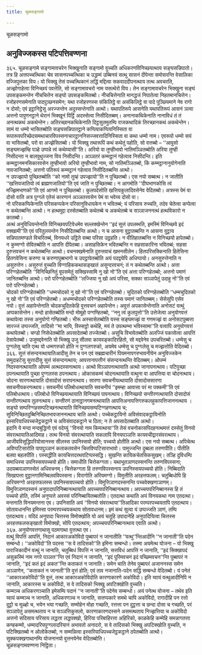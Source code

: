 ```yaml
---
title: चूळसङ्गामो

---
```

चूळसङ्गामो  


## अनुविज्जकस्स पटिपत्तिवण्णना

३६५. चूळसङ्गामे सङ्गामावचरेन भिक्खुनाति सङ्गामो वुच्चति अधिकरणविनिच्छयत्थाय सङ्घसन्निपातो। तत्र हि अत्तपच्चत्थिका चेव सासनपच्चत्थिका च उद्धम्मं उब्बिनयं सत्थु सासनं दीपेन्ता समोसरन्ति वेसालिका वज्जिपुत्तका विय। यो भिक्खु तेसं पच्चत्थिकानं लद्धिं मद्दित्वा सकवाददीपनत्थाय तत्थ अवचरति, अज्झोगाहेत्वा विनिच्छयं पवत्तेति, सो सङ्गामावचरो नाम यसत्थेरो विय। तेन सङ्गामावचरेन भिक्खुना सङ्घं उपसङ्कमन्तेन नीचचित्तेन सङ्घो उपसङ्कमितब्बो। नीचचित्तेनाति मानद्धजं निपातेत्वा निहतमानचित्तेन। रजोहरणसमेनाति पादपुञ्छनसमेन; यथा रजोहरणस्स संकिलिट्ठे वा असंकिलिट्ठे वा पादे पुञ्छियमाने नेव रागो न दोसो; एवं इट्ठानिट्ठेसु अरज्जन्तेन अदुस्सन्तेनाति अत्थो। यथापतिरूपे आसनेति यथापतिरूपं आसनं ञत्वा अत्तनो पापुणनट्ठाने थेरानं भिक्खूनं पिट्ठिं अदस्सेत्वा निसीदितब्बम्। अनानाकथिकेनाति नानाविधं तं तं अनत्थकथं अकथेन्तेन। अतिरच्छानकथिकेनाति दिट्ठसुतमुतम्पि राजकथादिकं तिरच्छानकथं अकथेन्तेन। सामं वा धम्मो भासितब्बोति सङ्घसन्निपातट्ठाने कप्पियाकप्पियनिस्सिता वा रूपारूपपरिच्छेदसमथाचारविपस्सनाचारट्ठाननिसज्जवत्तादिनिस्सिता वा कथा धम्मो नाम। एवरूपो धम्मो सयं वा भासितब्बो, परो वा अज्झेसितब्बो। यो भिक्खु तथारूपिं कथं कथेतुं पहोति, सो वत्तब्बो – ‘‘आवुसो सङ्घमज्झम्हि पञ्हे उप्पन्ने त्वं कथेय्यासी’’ति। अरियो वा तुण्हीभावो नातिमञ्ञितब्बोति अरिया तुण्ही निसीदन्ता न बालपुथुज्जना विय निसीदन्ति। अञ्ञतरं कम्मट्ठानं गहेत्वाव निसीदन्ति। इति कम्मट्ठानमनसिकारवसेन तुण्हीभावो अरियो तुण्हीभावो नाम, सो नातिमञ्ञितब्बो, किं कम्मट्ठानानुयोगेनाति नावजानितब्बो; अत्तनो पतिरूपं कम्मट्ठानं गहेत्वाव निसीदितब्बन्ति अत्थो।  
न उपज्झायो पुच्छितब्बोति ‘‘को नामो तुय्हं उपज्झायो’’ति न पुच्छितब्बो। एस नयो सब्बत्थ। न जातीति ‘‘खत्तियजातियो त्वं ब्राह्मणजातियो’’ति एवं जाति न पुच्छितब्बा। न आगमोति ‘‘दीघभाणकोसि त्वं मज्झिमभाणको’’ति एवं आगमो न पुच्छितब्बो। कुलपदेसोति खत्तियकुलादिवसेनेव वेदितब्बो। अत्रस्स पेमं वा दोसो वाति अत्र पुग्गले एतेसं कारणानं अञ्ञतरवसेन पेमं वा भवेय्य दोसो वा।  
नो परिसकप्पिकेनाति परिसकप्पकेन परिसानुविधायकेन न भवितब्बं; यं परिसाय रुच्चति, तदेव चेतेत्वा कप्पेत्वा न कथेतब्बन्ति अत्थो। न हत्थमुद्दा दस्सेतब्बाति कथेतब्बे च अकथेतब्बे च सञ्ञाजननत्थं हत्थविकारो न कातब्बो।  
अत्थं अनुविधियन्तेनाति विनिच्छयपटिवेधमेव सल्लक्खेन्तेन ‘‘इदं सुत्तं उपलब्भति, इमस्मिं विनिच्छये इदं वक्खामी’’ति एवं परितुलयन्तेन निसीदितब्बन्ति अत्थो। न च आसना वुट्ठातब्बन्ति न आसना वुट्ठाय सन्निपातमण्डले विचरितब्बं, विनयधरे उट्ठिते सब्बा परिसा उट्ठहति। न वीतिहातब्बन्ति न विनिच्छयो हापेतब्बो। न कुम्मग्गो सेवितब्बोति न आपत्ति दीपेतब्बा। असाहसिकेन भवितब्बन्ति न सहसाकारिना भवितब्बं; सहसा दुरुत्तवचनं न कथेतब्बन्ति अत्थो। वचनक्खमेनाति दुरुत्तवाचं खमनसीलेन। हितपरिसक्किनाति हितेसिना हितगवेसिना करुणा च करुणापुब्बभागो च उपट्ठापेतब्बोति अयं पदद्वयेपि अधिप्पायो। अनसुरुत्तेनाति न असुरुत्तेन। असुरुत्तं वुच्चति विग्गाहिककथासङ्खातं असुन्दरवचनं; तं न कथेतब्बन्ति अत्थो। अत्ता परिग्गहेतब्बोति ‘‘विनिच्छिनितुं वूपसमेतुं सक्खिस्सामि नु खो नो’’ति एवं अत्ता परिग्गहेतब्बो; अत्तनो पमाणं जानितब्बन्ति अत्थो। परो परिग्गहेतब्बोति ‘‘लज्जिया नु खो अयं परिसा, सक्का सञ्ञापेतुं उदाहु नो’’ति एवं परो परिग्गहेतब्बो।  
चोदको परिग्गहेतब्बोति ‘‘धम्मचोदको नु खो नो’’ति एवं परिग्गहेतब्बो। चुदितको परिग्गहेतब्बोति ‘‘धम्मचुदितको नु खो नो’’ति एवं परिग्गहेतब्बो। अधम्मचोदको परिग्गहेतब्बोति तस्स पमाणं जानितब्बम्। सेसेसुपि एसेव नयो। वुत्तं अहापेन्तेनाति चोदकचुदितकेहि वुत्तवचनं अहापेन्तेन। अवुत्तं अपकासेन्तेनाति अनोसटं वत्थुं अप्पकासेन्तेन। मन्दो हासेतब्बोति मन्दो मोमूहो पग्गण्हितब्बो, ‘‘ननु त्वं कुलपुत्तो’’ति उत्तेजेत्वा अनुयोगवत्तं कथापेत्वा तस्स अनुयोगो गण्हितब्बो। भीरू अस्सासेतब्बोति यस्स सङ्घमज्झं वा गणमज्झं वा अनोसटपुब्बत्ता सारज्जं उप्पज्जति, तादिसो ‘‘मा भायि, विस्सट्ठो कथेहि, मयं ते उपत्थम्भा भविस्सामा’’ति वत्वापि अनुयोगवत्तं कथापेतब्बो। चण्डो निसेधेतब्बोति अपसादेतब्बो तज्जेतब्बो। असुचि विभावेतब्बोति अलज्जिं पकासेत्वा आपत्तिं देसापेतब्बो। उजुमद्दवेनाति यो भिक्खु उजु सीलवा कायवङ्कादिरहितो, सो मद्दवेनेव उपचरितब्बो। धम्मेसु च पुग्गलेसु चाति एत्थ यो धम्मगरुको होति न पुग्गलगरुको, अयमेव धम्मेसु च पुग्गलेसु च मज्झत्तोति वेदितब्बो।  
३६६. सुत्तं संसन्दनत्थायातिआदीसु तेन च पन एवं सब्रह्मचारीनं पियमनापगरुभावनीयेन अनुविज्जकेन समुदाहटेसु सुत्तादीसु सुत्तं संसन्दनत्थाय; आपत्तानापत्तीनं संसन्दनत्थन्ति वेदितब्बम्। ओपम्मं निदस्सनत्थायाति ओपम्मं अत्थदस्सनत्थाय। अत्थो विञ्ञापनत्थायाति अत्थो जानापनत्थाय। पटिपुच्छा ठपनत्थायाति पुच्छा पुग्गलस्स ठपनत्थाय। ओकासकम्मं चोदनत्थायाति वत्थुना वा आपत्तिया वा चोदनत्थाय। चोदना सारणत्थायाति दोसादोसं सरापनत्थाय। सारणा सवचनीयत्थायाति दोसादोससारणा सवचनीयकरणत्थाय। सवचनीयं पलिबोधत्थायाति सवचनीयं ‘‘इमम्हा आवासा परं मा पक्कमी’’ति एवं पलिबोधत्थाय। पलिबोधो विनिच्छयत्थायाति विनिच्छयं पापनत्थाय। विनिच्छयो सन्तीरणत्थायाति दोसादोसं सन्तीरणत्थाय तुलनत्थाय। सन्तीरणं ठानाट्ठानगमनत्थायाति आपत्तिअनापत्तिगरुकलहुकापत्तिजाननत्थाय । सङ्घो सम्परिग्गहसम्पटिच्छनत्थायाति विनिच्छयसम्पटिग्गहणत्थाय च; सुविनिच्छितदुब्बिनिच्छितभावजाननत्थाय चाति अत्थो। पच्चेकट्ठायिनो अविसंवादकट्ठायिनोति इस्सरियाधिपच्चजेट्ठकट्ठाने च अविसंवादकट्ठाने च ठिता; न ते अपसादेतब्बाति अत्थो।  
इदानि ये मन्दा मन्दबुद्धिनो एवं वदेय्युं ‘‘विनयो नाम किमत्थाया’’ति तेसं वचनोकासपिदहनत्थमत्तं दस्सेतुं विनयो संवरत्थायातिआदिमाह। तत्थ विनयो संवरत्थायाति सकलापि विनयपञ्ञत्ति कायवचीद्वारसंवरत्थाय। आजीवविसुद्धिपरियोसानस्स सीलस्स उपनिस्सयो होति; पच्चयो होतीति अत्थो। एस नयो सब्बत्थ। अपिचेत्थ अविप्पटिसारोति पापपुञ्ञानं कताकतवसेन चित्तविप्पटिसाराभावो। पामुज्जन्ति दुब्बला तरुणपीति। पीतीति बलवा बहलपीति। पस्सद्धीति कायचित्तदरथपटिप्पस्सद्धि। सुखन्ति कायिकचेतसिकसुखम्। तञ्हि दुविधम्पि समाधिस्स उपनिस्सयपच्चयो होति। समाधीति चित्तेकग्गता। यथाभूतञाणदस्सनन्ति तरुणविपस्सना; उदयब्बयञाणस्सेतं अधिवचनम्। चित्तेकग्गता हि तरुणविपस्सनाय उपनिस्सयपच्चयो होति। निब्बिदाति सिखापत्ता वुट्ठानगामिनिबलवविपस्सना। विरागोति अरियमग्गो। विमुत्तीति अरहत्तफलम्। चतुब्बिधोपि हि अरियमग्गो अरहत्तफलस्स उपनिस्सयपच्चयो होति। विमुत्तिञाणदस्सनन्ति पच्चवेक्खणाञाणम्। विमुत्तिञाणदस्सनं अनुपादापरिनिब्बानत्थायाति अपच्चयपरिनिब्बानत्थाय। अपच्चयपरिनिब्बानस्स हि तं पच्चयो होति, तस्मिं अनुप्पत्ते अवस्सं परिनिब्बायितब्बतोति। एतदत्था कथाति अयं विनयकथा नाम एतदत्था। मन्तनाति विनयमन्तना एव। उपनिसाति अयं ‘‘विनयो संवरत्थाया’’तिआदिका परम्परपच्चयतापि एतदत्थाय। सोतावधानन्ति इमिस्सा परम्परपच्चयकथाय सोतावधानम्। इमं कथं सुत्वा यं उप्पज्जति ञाणं, तम्पि एतदत्थाय। यदिदं अनुपादा चित्तस्स विमोक्खोति यो अयं चतूहि उपादानेहि अनुपादियित्वा चित्तस्स अरहत्तफलसङ्खातो विमोक्खो, सोपि एतदत्थाय; अपच्चयपरिनिब्बानत्थाय एवाति अत्थो।  
३६७. अनुयोगवत्तगाथासु पठमगाथा वुत्तत्था एव।  
वत्थुं विपत्तिं आपत्तिं, निदानं आकारअकोविदो पुब्बापरं न जानातीति ‘‘वत्थु’’न्तिआदीनि ‘‘न जानाती’’ति पदेन सम्बन्धो। ‘‘अकोविदो’’ति पदस्स ‘‘स वे तादिसको’’ति इमिना सम्बन्धो। तस्मा अयमेत्थ योजना – यो भिक्खु पाराजिकादीनं वत्थुं न जानाति, चतुब्बिधं विपत्तिं न जानाति, सत्तविधं आपत्तिं न जानाति, ‘‘इदं सिक्खापदं असुकस्मिं नाम नगरे पञ्ञत्त’’न्ति एवं निदानं न जानाति, ‘‘इदं पुरिमवचनं इदं पच्छिमवचन’’न्ति पुब्बापरं न जानाति, ‘‘इदं कतं इदं अकत’’न्ति कताकतं न जानाति। समेन चाति तेनेव पुब्बापरं अजाननस्स समेन अञ्ञाणेन, ‘‘कताकतं न जानाती’’ति वुत्तं होति; एवं ताव नजानाति-पदेन सद्धिं सम्बन्धो वेदितब्बो। यं पनेतं ‘‘आकारअकोविदो’’ति वुत्तं, तत्थ आकारअकोविदोति कारणाकारणे अकोविदो। इति य्वायं वत्थुआदीनिपि न जानाति, आकारस्स च अकोविदो, स वे तादिसको भिक्खु अपटिक्खोति वुच्चति।  
कम्मञ्च अधिकरणञ्चाति इमेसम्पि पदानं ‘‘न जानाती’’ति पदेनेव सम्बन्धो। अयं पनेत्थ योजना – तथेव इति य्वायं कम्मञ्च न जानाति, अधिकरणञ्च न जानाति, सत्तप्पकारे समथे चापि अकोविदो, रागादीहि पन रत्तो दुट्ठो च मूळ्हो च, भयेन भया गच्छति, सम्मोहेन मोहा गच्छति, रत्तत्ता पन दुट्ठत्ता च छन्दा दोसा च गच्छति, परं सञ्ञापेतुं असमत्थताय न च सञ्ञत्तिकुसलो, कारणाकारणदस्सने असमत्थताय निज्झत्तिया च अकोविदो अत्तनो सदिसाय परिसाय लद्धत्ता लद्धपक्खो, हिरिया परिबाहिरत्ता अहिरिको, काळकेहि कम्मेहि समन्नागतत्ता कण्हकम्मो, धम्मादरियपुग्गलादरियानं अभावतो अनादरो, स वे तादिसको भिक्खु अपटिक्खोति वुच्चति, न पटिक्खितब्बो न ओलोकेतब्बो, न सम्मन्नित्वा इस्सरियाधिपच्चजेट्ठकट्ठाने ठपेतब्बोति अत्थो। सुक्कपक्खगाथानम्पि योजनानयो वुत्तनयेनेव वेदितब्बोति।  
चूळसङ्गामवण्णना निट्ठिता।  